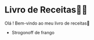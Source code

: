 # Livro de Receitas:woman_cook:

Olá ! Bem-vindo ao meu livro de receitas:wave:

- Strogonoff de frango

  